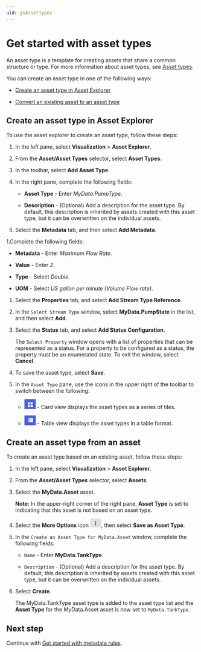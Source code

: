 ```yaml
---
uid: gsAssetTypes
---
```


# Get started with asset types

An asset type is a template for creating assets that share a common structure or type. For more information about asset types, see [Asset types](xref:AssetTypes).

You can create an asset type in one of the following ways:

- [Create an asset type in Asset Explorer](#create-an-asset-type-in-asset-explorer) 

- [Convert an existing asset to an asset type](#create-an-asset-type-from-an-asset)

## Create an asset type in Asset Explorer

To use the asset explorer to create an asset type, follow these steps:

1. In the left pane, select **Visualization** > **Asset Explorer**.

1. From the **Asset/Asset Types** selector, select **Asset Types**.

1. In the toolbar, select **Add Asset Type**.

1. In the right pane, complete the following fields:

   - **Asset Type** - Enter *MyData.PumpType*.

   - **Description** - (Optional) Add a description for the asset type. By default, this description is inherited by assets created with this asset type, but it can be overwritten on the individual assets.
   
1. Select the **Metadata** tab, and then select **Add Metadata**.

1.Complete the following fields:

   - **Metadata** - Enter *Maximum Flow Rate*.

   - **Value** - Enter *2*.

   - **Type** - Select *Double*.

   - **UOM** - Select *US gallon per minute (Volume Flow rate)*.
   
1. Select the **Properties** tab, and select **Add Stream Type Reference**.

1. In the `Select Stream Type` window, select **MyData.PumpState** in the list, and then select **Add**.

1. Select the **Status** tab, and select **Add Status Configuration**.

    The `Select Property` window opens with a list of properties that can be represented as a status. For a property to be configured as a status, the property must be an enumerated state. To exit the window, select **Cancel**.
    
1. To save the asset type, select **Save**. 
    
1. In the `Asset Type` pane, use the icons in the upper right of the toolbar to switch between the following:

     -  ![Card view](images/card-view.png) - Card view displays the asset types as a series of tiles.

     -  ![Table view](images/table-view.png) - Table view displays the asset types in a table format.

## Create an asset type from an asset

To create an asset type based on an existing asset, follow these steps:

1. In the left pane, select **Visualization** > **Asset Explorer**.

1. From the **Asset/Asset Types** selector, select **Assets**.

1. Select the **MyData.Asset** asset.

   **Note:** In the upper-right corner of the right pane, **Asset Type** is set to *<None>* indicating that this asset is not based on an asset type. 

1. Select the **More Options** icon ![More Options](images/more-options.png), then select **Save as Asset Type**.

1. In the `Create an Asset Type for MyData.Asset` window, complete the following fields:
   
   - `Name` - Enter **MyData.TankType**.

   - `Description` - (Optional) Add a description for the asset type. By default, this description is inherited by assets created with this asset type, but it can be overwritten on the individual assets.

1. Select **Create**. 

   The MyData.TankType asset type is added to the asset type list and the **Asset Type** for the MyData.Asset asset is now set to `MyData.TankType`. 

## Next step

Continue with [Get started with metadata rules](xref:gsMetadataRules).
